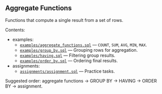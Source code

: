 ## Aggregate Functions

Functions that compute a single result from a set of rows.

Contents:
- examples:
  - [`examples/aggregate_functions.sql`](examples/aggregate_functions.sql) — `COUNT`, `SUM`, `AVG`, `MIN`, `MAX`.
  - [`examples/group_by.sql`](examples/group_by.sql) — Grouping rows for aggregation.
  - [`examples/having.sql`](examples/having.sql) — Filtering group results.
  - [`examples/order_by.sql`](examples/order_by.sql) — Ordering final results.
- assignments:
  - [`assignments/assignment.sql`](assignments/assignment.sql) — Practice tasks.

Suggested order: aggregate functions → GROUP BY → HAVING → ORDER BY → assignment.



